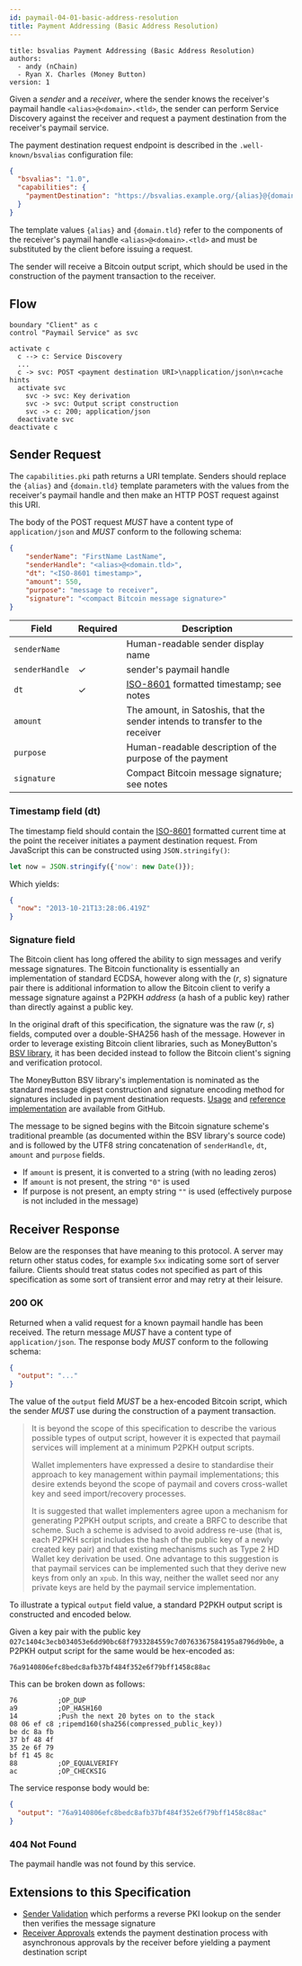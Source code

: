 ```yaml
---
id: paymail-04-01-basic-address-resolution
title: Payment Addressing (Basic Address Resolution)
---
```


```
title: bsvalias Payment Addressing (Basic Address Resolution)
authors:
  - andy (nChain)
  - Ryan X. Charles (Money Button)
version: 1
```

Given a _sender_ and a _receiver_, where the sender knows the receiver's paymail handle `<alias>@<domain>.<tld>`, the sender can perform Service Discovery against the receiver and request a payment destination from the receiver's paymail service.

The payment destination request endpoint is described in the `.well-known/bsvalias` configuration file:

```json
{
  "bsvalias": "1.0",
  "capabilities": {
    "paymentDestination": "https://bsvalias.example.org/{alias}@{domain.tld}/payment-destination",
  }
}
```

The template values `{alias}` and `{domain.tld}` refer to the components of the receiver's paymail handle `<alias>@<domain>.<tld>` and must be substituted by the client before issuing a request.

The sender will receive a Bitcoin output script, which should be used in the construction of the payment transaction to the receiver.

## Flow

```plantuml
boundary "Client" as c
control "Paymail Service" as svc

activate c
  c --> c: Service Discovery
  ...
  c -> svc: POST <payment destination URI>\napplication/json\n+cache hints
  activate svc
    svc -> svc: Key derivation
    svc -> svc: Output script construction
    svc -> c: 200; application/json
  deactivate svc
deactivate c
```

## Sender Request

The `capabilities.pki` path returns a URI template. Senders should replace the `{alias}` and `{domain.tld}` template parameters with the values from the receiver's paymail handle and then make an HTTP POST request against this URI.

The body of the POST request _MUST_ have a content type of `application/json` and _MUST_ conform to the following schema:

```json
{
    "senderName": "FirstName LastName",
    "senderHandle": "<alias>@<domain.tld>",
    "dt": "<ISO-8601 timestamp>",
    "amount": 550,
    "purpose": "message to receiver",
    "signature": "<compact Bitcoin message signature>"
}
```

| Field         | Required | Description                                                              |
|---------------|----------|--------------------------------------------------------------------------|
| `senderName`   |          | Human-readable sender display name                                        |
| `senderHandle` | ✓        | sender's paymail handle                                                   |
| `dt`          | ✓        | [ISO-8601][1] formatted timestamp; see notes                             |
| `amount`      |          | The amount, in Satoshis, that the sender intends to transfer to the receiver |
| `purpose`     |          | Human-readable description of the purpose of the payment                 |
| `signature`   |          | Compact Bitcoin message signature; see notes                             |

### Timestamp field (dt)

The timestamp field should contain the [ISO-8601][1] formatted current time at the point the receiver initiates a payment destination request. From JavaScript this can be constructed using `JSON.stringify()`:

```js
let now = JSON.stringify({'now': new Date()});
```

Which yields:

```json
{
  "now": "2013-10-21T13:28:06.419Z"
}
```

### Signature field

The Bitcoin client has long offered the ability to sign messages and verify message signatures. The Bitcoin functionality is essentially an implementation of standard ECDSA, however along with the (_r_, _s_) signature pair there is additional information to allow the Bitcoin client to verify a message signature against a P2PKH _address_ (a hash of a public key) rather than directly against a public key.

In the original draft of this specification, the signature was the raw (_r_, _s_) fields, computed over a double-SHA256 hash of the message. However in order to leverage existing Bitcoin client libraries, such as MoneyButton's [BSV library][2], it has been decided instead to follow the Bitcoin client's signing and verification protocol.

The MoneyButton BSV library's implementation is nominated as the standard message digest construction and signature encoding method for signatures included in payment destination requests. [Usage][3] and [reference][4] [implementation][5] are available from GitHub.

The message to be signed begins with the Bitcoin signature scheme's traditional preamble (as documented within the BSV library's source code) and is followed by the UTF8 string concatenation of `senderHandle`, `dt`, `amount` and `purpose` fields.

* If `amount` is present, it is converted to a string (with no leading zeros)
* If `amount` is not present, the string `"0"` is used
* If purpose is not present, an empty string `""` is used (effectively purpose is not included in the message)

[1]: https://en.wikipedia.org/wiki/ISO_8601
[2]: https://github.com/moneybutton/bsv
[3]: https://github.com/moneybutton/bsv/blob/master/docs/examples.md#sign-a-bitcoin-message
[4]: https://github.com/moneybutton/bsv/blob/786ebe54e60eecc84074e4574eef11b125ea95e3/lib/message/message.js
[5]: https://github.com/moneybutton/bsv/blob/8c63608490954627a868d0d21b2f43b60e1dd3e7/lib/crypto/signature.js

## Receiver Response

Below are the responses that have meaning to this protocol. A server may return other status codes, for example `5xx` indicating some sort of server failure. Clients should treat status codes not specified as part of this specification as some sort of transient error and may retry at their leisure.

### 200 OK

Returned when a valid request for a known paymail handle has been received. The return message _MUST_ have a content type of `application/json`. The response body _MUST_ conform to the following schema:

```json
{
  "output": "..."
}
```

The value of the `output` field _MUST_ be a hex-encoded Bitcoin script, which the sender _MUST_ use during the construction of a payment transaction.

> It is beyond the scope of this specification to describe the various possible types of output script, however it is expected that paymail services will implement at a minimum P2PKH output scripts.
>
> Wallet implementers have expressed a desire to standardise their approach to key management within paymail implementations; this desire extends beyond the scope of paymail and covers cross-wallet key and seed import/recovery processes.
>
> It is suggested that wallet implementers agree upon a mechanism for generating P2PKH output scripts, and create a BRFC to describe that scheme. Such a scheme is advised to avoid address re-use (that is, each P2PKH script includes the hash of the public key of a newly created key pair) and that existing mechanisms such as Type 2 HD Wallet key derivation be used. One advantage to this suggestion is that paymail services can be implemented such that they derive new keys from only an `xpub`. In this way, neither the wallet seed nor any private keys are held by the paymail service implementation.

To illustrate a typical `output` field value, a standard P2PKH output script is constructed and encoded below.

Given a key pair with the public key `027c1404c3ecb034053e6dd90bc68f7933284559c7d0763367584195a8796d9b0e`, a P2PKH output script for the same would be hex-encoded as:

```
76a9140806efc8bedc8afb37bf484f352e6f79bff1458c88ac
```

This can be broken down as follows:

```
76          ;OP_DUP
a9          ;OP_HASH160
14          ;Push the next 20 bytes on to the stack
08 06 ef c8 ;ripemd160(sha256(compressed_public_key))
be dc 8a fb
37 bf 48 4f
35 2e 6f 79 
bf f1 45 8c
88          ;OP_EQUALVERIFY
ac          ;OP_CHECKSIG
```

The service response body would be:

```json
{
  "output": "76a9140806efc8bedc8afb37bf484f352e6f79bff1458c88ac"
}
```

### 404 Not Found

The paymail handle was not found by this service.

## Extensions to this Specification

* [Sender Validation](./paymail-04-02-sender-validation.md) which performs a reverse PKI lookup on the sender then verifies the message signature
* [Receiver Approvals](./paymail-04-03-receiver-approvals.md) extends the payment destination process with asynchronous approvals by the receiver before yielding a payment destination script

